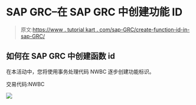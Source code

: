 # SAP GRC–在 SAP GRC 中创建功能 ID

> 原文:[https://www . tutorial kart . com/sap-GRC/create-function-id-in-sap-GRC/](https://www.tutorialkart.com/sap-grc/create-function-id-in-sap-grc/)

## 如何在 SAP GRC 中创建函数 id

在本活动中，您将使用事务处理代码 NWBC 逐步创建功能标识。

交易代码:NWBC

[![](../Images/925da31b32d6bc3827932f6c8afb11bb.png)](https://www.tutorialkart.com/)